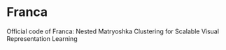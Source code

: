 # Franca
Official code of Franca: Nested Matryoshka Clustering for Scalable Visual Representation Learning
